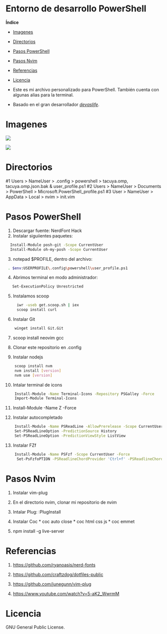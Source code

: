 # Entorno de desarrollo PowerShell
 
 
**Índice**  
- [Imagenes](#imagenes)
- [Directorios](#directorios)
- [Pasos PowerShell](#PasosPowerShell)
- [Pasos Nvim](#Nvim)
- [Referencias](#referencias)
- [Licencia](#licencia)
 
 
- Este es mi archivo personalizado para PowerShell. También cuenta con algunas alias para la terminal.
 
- Basado en el gran desarrollador *[devaslife](https://github.com/craftzdog)*.
 
# Imagenes
![](https://i.ibb.co/Jzr0387/img1.png)
 
 
![](https://i.ibb.co/HBrjwFz/img2.png)
 
 
# Directorios

#1
Users >  NameUser >  .config >  powershell > tacuya.omp, tacuya.omp.json.bak & user_profile.ps1
#2
Users >  NameUser > Documents >  PowerShell > Microsoft.PowerShell_profile.ps1
#3
User > NameUser > AppData > Local > nvim > init.vim      

 
# Pasos PowerShell
 
1. Descargar fuente: NerdFont Hack
2. Instalar siguiientes paquetes: 

```sh
  Install-Module posh-git -Scope CurrentUser
  Install-Module oh-my-posh -Scope CurrentUser
```
            

3. notepad $PROFILE, dentro del archivo: 

```sh
 . $env:USERPROFILE\.config\powershell\user_profile.ps1
```

4. Abrimos terminal en modo administrador: 

```sh             
   Set-ExecutionPolicy Unrestricted
```

5. Instalamos scoop 

```sh
     iwr -useb get.scoop.sh | iex
     scoop install curl
```

6. Instalar Git

```sh
    winget install Git.Git
```

7. scoop install neovim gcc

8. Clonar este repositorio en .config

9. Instalar nodejs 

```sh
    scoop install nvm
    nvm install [version]
    nvm use [version]
```

10. Intalar terminal de icons

```sh
    Install-Module -Name Terminal-Icons -Repository PSGalley -Force
    Import-Module Terminal-Icons
```   
11. Install-Module -Name Z -Force

12. Instalar autocompletado

```sh
    Install-Module -Name PSReadLine -AllowPrerelease -Scope CurrentUser -Force -SkipPublisherCheck
    Set-PSReadLineOption -PredictionSource History
    Set-PSReadLineOption -PredictionViewStyle ListView
``` 

13. Instalar FZf

```sh
    Install-Module -Name PSFzf -Scope CurrentUser -Force
     Set-PsFzfoPTION -PSReadlineChordProvider 'Ctrl+f' -PSReadlineChordReverseHistory 'Ctrl+r'
```
 

# Pasos Nvim
 
1. Instalar vim-plug

2. En el directorio nvim, clonar mi repositorio de nvim

3. Intalar Plug: :PlugInstall

4. Instalar Coc
       * coc auto close
       * coc html css js
       * coc emmet

5. npm install -g live-server
 
# Referencias

1. https://github.com/ryanoasis/nerd-fonts

2. https://github.com/craftzdog/dotfiles-public

3. https://github.com/junegunn/vim-plug

4. https://www.youtube.com/watch?v=5-aK2_WwrmM
 
# Licencia
 
GNU General Public License.
